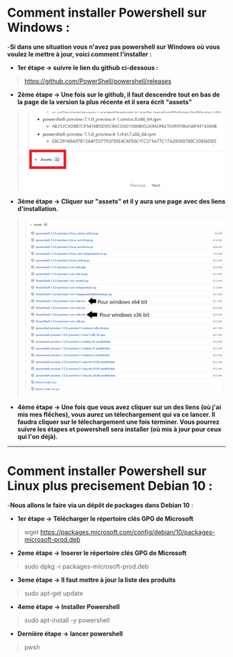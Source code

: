 # Comment installer Powershell sur Windows :
-**Si dans une situation vous n'avez pas powershell sur Windows où vous voulez le mettre à jour, voici comment l'installer :**

- **1er étape -> suivre le lien du github ci-dessous :**
>https://github.com/PowerShell/powershell/releases
- **2ème étape -> Une fois sur le github, il faut descendre tout en bas de la page de la version la plus récente et il sera écrit "assets"**
>![](Images.md/SH.jpg.png)

- **3ème étape -> Cliquer sur "assets" et il y aura une page avec des liens d'installation.** 

>![](Images.md/inst.jpg.png) 

- **4ème étape -> Une fois que vous avez cliquer sur un des liens (où j'ai mis mes flêches), vous aurez un télechargement qui va ce lancer. Il faudra cliquer sur le télechargement une fois terminer. Vous pourrez suivre les étapes et powershell sera installer (où mis à jour pour ceux qui l'on déjà).**
 
---
# Comment installer Powershell sur Linux plus precisement Debian 10 :

-**Nous allons le faire via un dépôt de packages dans Debian 10** : 

- **1er étape -> Télécharger le répertoire clés GPG de Microsoft**
> wget https://packages.microsoft.com/config/debian/10/packages-microsoft-prod.deb

- **2eme étape -> Inserer le répertoire clés GPG de Microsoft**
>sudo dpkg -i packages-microsoft-prod.deb

- **3eme étape -> Il faut mettre à jour la liste des produits**
>sudo apt-get update

- **4eme étape -> Installer Powershell**
>sudo apt-install -y powershell

- **Dernière étape -> lancer powershell**
>pwsh 
